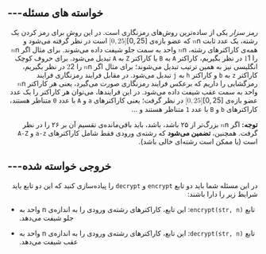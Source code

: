 ﻿## ---خواسته های مسئله

<p dir="auto"><em>رمز سزار</em> یکی از ساده‌ترین روش‌های رمزنگاری است. در این روش برای رمز کردن یک رشته، یک عدد ثابت <span dir="ltr"><span class="katex"><span class="katex-mathml"><math xmlns="http://www.w3.org/1998/Math/MathML"><semantics><mrow><mi>n</mi></mrow><annotation encoding="application/x-tex">n</annotation></semantics></math></span><span class="katex-html" aria-hidden="true"><span class="base"><span class="strut" style="height: 0.4306em;"></span><span class="mord mathnormal">n</span></span></span></span></span> که عضو بازه‌ی <span dir="ltr"><span class="katex"><span class="katex-mathml"><math xmlns="http://www.w3.org/1998/Math/MathML"><semantics><mrow><mo stretchy="false">[</mo><mn>0</mn><mo separator="true">,</mo><mn>25</mn><mo stretchy="false">]</mo></mrow><annotation encoding="application/x-tex">[0, 25]</annotation></semantics></math></span><span class="katex-html" aria-hidden="true"><span class="base"><span class="strut" style="height: 1em; vertical-align: -0.25em;"></span><span class="mopen">[</span><span class="mord">0</span><span class="mpunct">,</span><span class="mspace" style="margin-right: 0.1667em;"></span><span class="mord">25</span><span class="mclose">]</span></span></span></span></span> است در نظر گرفته می‌شود و همه‌ی کاراکترهای رشته، <span dir="ltr"><span class="katex"><span class="katex-mathml"><math xmlns="http://www.w3.org/1998/Math/MathML"><semantics><mrow><mi>n</mi></mrow><annotation encoding="application/x-tex">n</annotation></semantics></math></span><span class="katex-html" aria-hidden="true"><span class="base"><span class="strut" style="height: 0.4306em;"></span><span class="mord mathnormal">n</span></span></span></span></span> واحد به سمت جلو شیفت داده می‌شوند. برای مثال اگر <span dir="ltr"><span class="katex"><span class="katex-mathml"><math xmlns="http://www.w3.org/1998/Math/MathML"><semantics><mrow><mi>n</mi></mrow><annotation encoding="application/x-tex">n</annotation></semantics></math></span><span class="katex-html" aria-hidden="true"><span class="base"><span class="strut" style="height: 0.4306em;"></span><span class="mord mathnormal">n</span></span></span></span></span> را <span dir="ltr"><span class="katex"><span class="katex-mathml"><math xmlns="http://www.w3.org/1998/Math/MathML"><semantics><mrow><mn>1</mn></mrow><annotation encoding="application/x-tex">1</annotation></semantics></math></span><span class="katex-html" aria-hidden="true"><span class="base"><span class="strut" style="height: 0.6444em;"></span><span class="mord">1</span></span></span></span></span> در نظر بگیریم، کاراکتر <code dir="ltr">A</code> به <code dir="ltr">B</code> یا کاراکتر <code dir="ltr">Z</code> به <code dir="ltr">A</code> تبدیل می‌شود. برای حروف کوچک انگلیسی نیز به همین ترتیب تبدیل می‌شوند؛ برای مثال اگر <span dir="ltr"><span class="katex"><span class="katex-mathml"><math xmlns="http://www.w3.org/1998/Math/MathML"><semantics><mrow><mi>n</mi></mrow><annotation encoding="application/x-tex">n</annotation></semantics></math></span><span class="katex-html" aria-hidden="true"><span class="base"><span class="strut" style="height: 0.4306em;"></span><span class="mord mathnormal">n</span></span></span></span></span> را <span dir="ltr"><span class="katex"><span class="katex-mathml"><math xmlns="http://www.w3.org/1998/Math/MathML"><semantics><mrow><mn>2</mn></mrow><annotation encoding="application/x-tex">2</annotation></semantics></math></span><span class="katex-html" aria-hidden="true"><span class="base"><span class="strut" style="height: 0.6444em;"></span><span class="mord">2</span></span></span></span></span> در نظر بگیریم، کاراکتر <code dir="ltr">z</code> به <code dir="ltr">b</code> و کاراکتر <code dir="ltr">h</code> به <code dir="ltr">j</code> تبدیل می‌شود. در مقابل فرایند رمزنگاری فرایند رمزگشایی را داریم که برعکس فرایند رمزنگاری صورت می‌گیرد، یعنی هر کاراکتر <span dir="ltr"><span class="katex"><span class="katex-mathml"><math xmlns="http://www.w3.org/1998/Math/MathML"><semantics><mrow><mi>n</mi></mrow><annotation encoding="application/x-tex">n</annotation></semantics></math></span><span class="katex-html" aria-hidden="true"><span class="base"><span class="strut" style="height: 0.4306em;"></span><span class="mord mathnormal">n</span></span></span></span></span> واحد به سمت عقب شیفت داده می‌شود.
در این فرایندها، می‌توان هر کاراکتر را یک عدد عضو بازه‌ی <span dir="ltr"><span class="katex"><span class="katex-mathml"><math xmlns="http://www.w3.org/1998/Math/MathML"><semantics><mrow><mo stretchy="false">[</mo><mn>0</mn><mo separator="true">,</mo><mn>25</mn><mo stretchy="false">]</mo></mrow><annotation encoding="application/x-tex">[0, 25]</annotation></semantics></math></span><span class="katex-html" aria-hidden="true"><span class="base"><span class="strut" style="height: 1em; vertical-align: -0.25em;"></span><span class="mopen">[</span><span class="mord">0</span><span class="mpunct">,</span><span class="mspace" style="margin-right: 0.1667em;"></span><span class="mord">25</span><span class="mclose">]</span></span></span></span></span> در نظر گرفت؛ یعنی کاراکترهای <code dir="ltr">a</code> و <code dir="ltr">A</code> با عدد <code dir="ltr">0</code> متناظر هستند، کاراکترهای <code dir="ltr">b</code> و <code dir="ltr">B</code> با عدد <code dir="ltr">1</code> متناظر هستند و ...</p>

<p dir="auto"><strong>توجه:</strong> اگر <span dir="ltr"><span class="katex"><span class="katex-mathml"><math xmlns="http://www.w3.org/1998/Math/MathML"><semantics><mrow><mi>n</mi></mrow><annotation encoding="application/x-tex">n</annotation></semantics></math></span><span class="katex-html" aria-hidden="true"><span class="base"><span class="strut" style="height: 0.4306em;"></span><span class="mord mathnormal">n</span></span></span></span></span> بزرگ‌تر از ۲۵ باشد، باشد، باید باقی‌مانده‌ی تقسیم آن بر ۲۶ را در نظر گرفت. همچنین، <strong>تضمین می‌شود</strong> که رشته‌ی ورودی فقط شامل کاراکترهای <code dir="ltr">a-z</code> و <code dir="ltr">A-Z</code> است (یا ممکن است رشته‌ای خالی باشد).</p>



## ---خروجی خواسته شده

<p dir="auto">در این مسئله شما باید دو تابع <code dir="ltr">encrypt</code> و <code dir="ltr">decrypt</code> را پیاده‌سازی کنید که این دو تابع باید شرایط زیر را دارا باشند:</p>

<ul dir="auto">
<li dir="auto">
<p dir="auto">تابع <code dir="ltr">encrypt(str, n)</code>: این تابع، کاراکترهای رشته‌ی ورودی را به اندازه‌ی n واحد به جلو شیفت می‌دهد.</p>
</li>
<li dir="auto">
<p dir="auto">تابع <code dir="ltr">decrypt(str, n)</code>: این تابع، کاراکترهای رشته‌ی ورودی را به اندازه‌ی n واحد به عقب شیفت می‌دهد.</p>
</li>
</ul>


